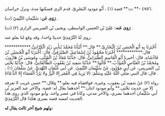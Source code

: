 ٤٧٥٦ -** ت:** فضة (١) ، أَبُو مودود البَصْرِيّ، قدم الري فسكنها مدة، ونزل خراسان.

**رَوَى عَن:** سُلَيْمان التَّيْمِيّ (ت) .

**رَوَى عَنه:** عَلِيّ بْن الحسن الواسطي، ويحيى بْن الضريس الرازي (٢) (ت) .

روى لَهُ التِّرْمِذِيّ حديثا واحدا، وقد وقع لنا بعلو عنه.

أَخْبَرَنَا بِهِ أَبُو الْحَسَنِ بْنُ الْبُخَارِيِّ،** قال:** أَنْبَأَنَا مُحَمَّدُ بْنأَبِي زَيْدٍ الْكَرَّانِيُّ،************ قال:************ أَخْبَرَنَا مَحْمُودُ بْنُ إِسْمَاعِيلَ الصَّيْرَفِيُّ، قال: أَخْبَرَنَا أَبُو الْحُسَيْنِ بْنُ فَاذْشَاهِ، قال: أخبرنا أَبُو الْقَاسِمِ الطَّبَرَانِيُّ، قال: حَدَّثَنَا مُعَاذُ بْنُ الْمُثَنَّى، ومُوسَى بْنُ هَارُونَ، ومُحَمَّدُ بْنُ العَبَّاسِ الْمُؤَدِّبُ،** قَالُوا:** حَدَّثَنَا سَعِيد بْنُ يَعْقُوبَ الطَّالَقَانِيُّ، قال: حَدَّثَنَا يَحْيَى بْن الضريس، عَن أَبِي مَوْدُودٍ، عَنْ سُلَيْمان التَّيْمِيّ، عَن أبي عُثْمَان النَّهْدِيِّ، عَنْ سَلْمَانَ (١) ، قال: قال النبي صَلَّى اللَّهُ عَلَيْهِ وسَلَّمَ: (لا يَزِيدُ فِي العُمَر إِلا الْبِرُّ ولا يَرُدُّ الْقَضَاءَ إِلا الدُّعَاءَ) .

رواه (٢) عَنْ سَعِيد بْن يعقوب، وغيره، فوافقناه فيه بعلو،** وَقَال:** حسن غريب لا نعرفه إلا من حديث يَحْيَى.** وأبو مودود اثنان:** أحدهما يقال له: فضة، والآخر عبد العزيز بْن أَبي سُلَيْمان أحدهما بصري، والآخر مدني، وكانا في عصر واحد، وأبو مودود الذي روى هذا الحديث امسه فضة بصري هكذا قال التِّرْمِذِيّ.

**ولهم شيخ آخر ثالث يقال له:**